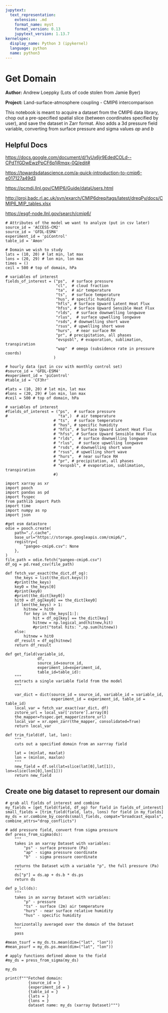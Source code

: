 ```yaml
---
jupytext:
  text_representation:
    extension: .md
    format_name: myst
    format_version: 0.13
    jupytext_version: 1.13.7
kernelspec:
  display_name: Python 3 (ipykernel)
  language: python
  name: python3
---
```


# Get Domain

**Author:** Andrew Loeppky (Lots of code stolen from Jamie Byer)

**Project:** Land-surface-atmosphere coupling - CMIP6 intercomparison 

This notebook is meant to acquire a dataset from the CMIP6 data library, chop out a pre-specified spatial slice (between coordinates specified by user), and save the dataset in Zarr format. Also adds a 3d pressure field variable, converting from surface pressure and sigma values $ap$ and $b$

## Helpful Docs

https://docs.google.com/document/d/1yUx6jr9EdedCOLd--CPdTfGDwEwzPpCF6p1jRmqx-0Q/edit#

https://towardsdatascience.com/a-quick-introduction-to-cmip6-e017127a49d3

https://pcmdi.llnl.gov/CMIP6/Guide/dataUsers.html

http://proj.badc.rl.ac.uk/svn/exarch/CMIP6dreq/tags/latest/dreqPy/docs/CMIP6_MIP_tables.xlsx

https://esgf-node.llnl.gov/search/cmip6/

```{code-cell} ipython3
# Attributes of the model we want to analyze (put in csv later)
source_id = 'ACCESS-CM2'
source_id = 'GFDL-ESM4'
experiment_id = 'piControl'
table_id = 'Amon'

# Domain we wish to study
lats = (10, 20) # lat min, lat max
lons = (20, 29) # lon min, lon max
times = ()
ceil = 500 # top of domain, hPa

# variables of interest
fields_of_interest = ("ps",  # surface pressure
                      "cl",  # cloud fraction
                      "ta",  # air temperature
                      "ts",  # surface temperature
                      "hus", # specific humidity
                      "hfls", # Surface Upward Latent Heat Flux
                      "hfss", # Surface Upward Sensible Heat Flux
                      "rlds",  # surface downwelling longwave
                      "rlus",  # surface upwelling longwave
                      "rsds", # downwelling short wave
                      "rsus", # upwelling short wave
                      "hurs",  # near surface RH
                      "pr", # precipitation, all phases
                      "evspsbl", # evaporation, sublimation, transpiration
                      "wap"  # omega (subsidence rate in pressure coords)
                     )
```

```{code-cell} ipython3
# hourly data (put in csv with monthly control set)
#source_id = 'GFDL-ESM4'
#experiment_id = 'piControl'
#table_id = 'CF3hr'

#lats = (10, 20) # lat min, lat max
#lons = (20, 29) # lon min, lon max
#ceil = 500 # top of domain, hPa

# variables of interest
#fields_of_interest = ("ps",  # surface pressure
#                      "ta",)  # air temperature
                     # "ts",  # surface temperature
                     # "hus", # specific humidity
                     # "hfls", # Surface Upward Latent Heat Flux
                     # "hfss", # Surface Upward Sensible Heat Flux
                     # "rlds",  # surface downwelling longwave
                     # "rlus",  # surface upwelling longwave
                     # "rsds", # downwelling short wave
                     # "rsus", # upwelling short wave
                     # "hurs",  # near surface RH
                     # "pr", # precipitation, all phases
                     # "evspsbl", # evaporation, sublimation, transpiration
                     #)
```

```{code-cell} ipython3
import xarray as xr
import pooch
import pandas as pd
import fsspec
from pathlib import Path
import time
import numpy as np
import json
```

```{code-cell} ipython3
#get esm datastore
odie = pooch.create(
    path="./.cache",
    base_url="https://storage.googleapis.com/cmip6/",
    registry={
        "pangeo-cmip6.csv": None
    },
)
file_path = odie.fetch("pangeo-cmip6.csv")
df_og = pd.read_csv(file_path)
```

```{code-cell} ipython3
def fetch_var_exact(the_dict,df_og):
    the_keys = list(the_dict.keys())
    #print(the_keys)
    key0 = the_keys[0]
    #print(key0)
    #print(the_dict[key0])
    hit0 = df_og[key0] == the_dict[key0]
    if len(the_keys) > 1:
        hitnew = hit0
        for key in the_keys[1:]:
            hit = df_og[key] == the_dict[key]
            hitnew = np.logical_and(hitnew,hit)
            #print("total hits: ",np.sum(hitnew))
    else:
        hitnew = hit0
    df_result = df_og[hitnew]
    return df_result
```

```{code-cell} ipython3
def get_field(variable_id, 
              df,
              source_id=source_id,
              experiment_id=experiment_id,
              table_id=table_id):
    """
    extracts a single variable field from the model
    """

    var_dict = dict(source_id = source_id, variable_id = variable_id,
                    experiment_id = experiment_id, table_id = table_id)
    local_var = fetch_var_exact(var_dict, df)
    zstore_url = local_var['zstore'].array[0]
    the_mapper=fsspec.get_mapper(zstore_url)
    local_var = xr.open_zarr(the_mapper, consolidated=True)
    return local_var
```

```{code-cell} ipython3
def trim_field(df, lat, lon):
    """
    cuts out a specified domain from an xarrray field
    
    lat = (minlat, maxlat)
    lon = (minlon, maxlon)
    """
    new_field = df.sel(lat=slice(lat[0],lat[1]), lon=slice(lon[0],lon[1]))
    return new_field
```

## Create one big dataset to represent our domain

```{code-cell} ipython3
# grab all fields of interest and combine
my_fields = [get_field(field, df_og) for field in fields_of_interest]
small_fields = [trim_field(field, lats, lons) for field in my_fields]
my_ds = xr.combine_by_coords(small_fields, compat="broadcast_equals", combine_attrs="drop_conflicts")
```

```{code-cell} ipython3
# add pressure field, convert from sigma pressure
def press_from_sigma(ds):
    """
    takes in an xarray Dataset with variables:
        "ps" - surface pressure (Pa)
        "ap" - sigma pressure coordinate
        "b"  - sigma pressure coordinate

    returns the Dataset with a variable "p", the full pressure (Pa)
    """
    ds["p"] = ds.ap + ds.b * ds.ps
    return ds
```

```{code-cell} ipython3
def p_lcl(ds):
    """
    takes in an xarray Dataset with variables:
        "p" - pressure
        "ts" - surface (2m) air temperature
        "hurs" - near surface relative humidity
        "hus" - specific humidity
        
    horizontally averaged over the domain of the Dataset
    """
    pass
```

```{code-cell} ipython3
#mean_tsurf = my_ds.ts.mean(dim=("lat", "lon"))
#mean_psurf = my_ds.ps.mean(dim=("lat", "lon"))
```

```{code-cell} ipython3
# apply functions defined above to the field
#my_ds = press_from_sigma(my_ds)
```

```{code-cell} ipython3
my_ds
```

```{code-cell} ipython3
print(f"""Fetched domain:
          {source_id = }
          {experiment_id = }
          {table_id = }
          {lats = }
          {lons = }
          dataset name: my_ds (xarray Dataset)""")
```
